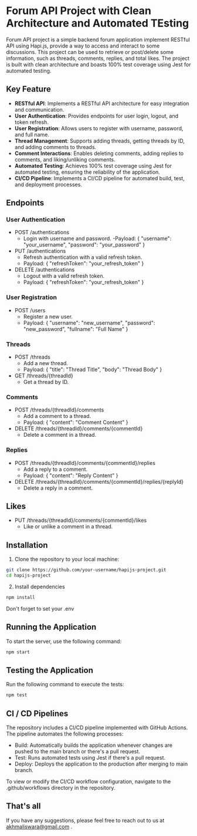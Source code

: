 # Forum API Project with Clean Architecture and Automated TEsting

Forum API project is a simple backend forum application implement RESTful API using Hapi.js, provide a way to access and interact to some discussions. This project can be used to retrieve or post/delete some information, such as threads, comments, replies, and total likes. The project is built with clean architecture and boasts 100% test coverage using Jest for automated testing.

## Key Feature
- **RESTful API**: Implements a RESTful API architecture for easy integration and communication.
- **User Authentication**: Provides endpoints for user login, logout, and token refresh.
- **User Registration**: Allows users to register with username, password, and full name.
- **Thread Management**: Supports adding threads, getting threads by ID, and adding comments to threads.
- **Comment Interactions**: Enables deleting comments, adding replies to comments, and liking/unliking comments.
- **Automated Testing**: Achieves 100% test coverage using Jest for automated testing, ensuring the reliability of the application.
- **CI/CD Pipeline**: Implements a CI/CD pipeline for automated build, test, and deployment processes.

## Endpoints

### User Authentication
- POST /authentications
  - Login with username and password.
  -Payload: { "username": "your_username", "password": "your_password" }
- PUT /authentications
  - Refresh authentication with a valid refresh token.
  - Payload: { "refreshToken": "your_refresh_token" }
- DELETE /authentications
  - Logout with a valid refresh token.
  - Payload: { "refreshToken": "your_refresh_token" }

### User Registration
- POST /users
  - Register a new user.
  - Payload: { "username": "new_username", "password": "new_password", "fullname": "Full Name" }

### Threads
- POST /threads
  - Add a new thread.
  - Payload: { "title": "Thread Title", "body": "Thread Body" }
- GET /threads/{threadId}
  - Get a thread by ID.

### Comments
- POST /threads/{threadId}/comments
  - Add a comment to a thread.
  - Payload: { "content": "Comment Content" }
- DELETE /threads/{threadId}/comments/{commentId}
  - Delete a comment in a thread.

### Replies
- POST /threads/{threadId}/comments/{commentId}/replies
  - Add a reply to a comment.
  - Payload: { "content": "Reply Content" }
- DELETE /threads/{threadId}/comments/{commentId}/replies/{replyId}
  - Delete a reply in a comment.

## Likes
- PUT /threads/{threadId}/comments/{commentId}/likes
  - Like or unlike a comment in a thread.

## Installation

1. Clone the repository to your local machine:

```bash
git clone https://github.com/your-username/hapijs-project.git
cd hapijs-project
```

2. Install dependencies
```bash
npm install
```

Don't forget to set your .env

## Running the Application
To start the server, use the following command:
```bash
npm start
```

## Testing the Application
Run the following command to execute the tests:
```bash
npm test
```
## CI / CD Pipelines
The repository includes a CI/CD pipeline implemented with GitHub Actions. The pipeline automates the following processes:

- Build: Automatically builds the application whenever changes are pushed to the main branch or there's a pull request.
- Test: Runs automated tests using Jest if there's a pull request.
- Deploy: Deploys the application to the production after merging to main branch.

To view or modify the CI/CD workflow configuration, navigate to the .github/workflows directory in the repository.

## That's all
If you have any suggestions, please feel free to reach out to us at akhmaliswara@gmail.com .



